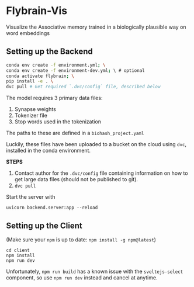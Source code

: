 # Flybrain-Vis

Visualize the Associative memory trained in a biologically plausible way on word embeddings

## Setting up the Backend

```bash
conda env create -f environment.yml; \
conda env create -f environment-dev.yml; \ # optional
conda activate flybrain; \
pip install -e . \
dvc pull # Get required `.dvc/config` file, described below
```

The model requires 3 primary data files:
1. Synapse weights
2. Tokenizer file
3. Stop words used in the tokenization

The paths to these are defined in a `biohash_project.yaml`

Luckily, these files have been uploaded to a bucket on the cloud using `dvc`, installed in the conda environment.

**STEPS**
1. Contact author for the `.dvc/config` file containing information on how to get large data files (should not be published to git). 
2. `dvc pull`

Start the server with

`uvicorn backend.server:app --reload`

## Setting up the Client

(Make sure your `npm` is up to date: `npm install -g npm@latest`)

```
cd client
npm install
npm run dev
```

Unfortunately, `npm run build` has a known issue with the `sveltejs-select` component, so use `npm run dev` instead and cancel at anytime.